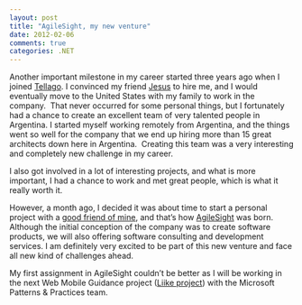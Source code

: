 ```yaml
---
layout: post
title: "AgileSight, my new venture"
date: 2012-02-06
comments: true
categories: .NET
---
```


Another important milestone in my career started three years ago when I
joined [Tellago](http://www.tellago.com). I convinced my friend
[Jesus](http://weblogs.asp.net/gsusx) to hire me, and I would eventually
move to the United States with my family to work in the company.  That
never occurred for some personal things, but I fortunately had a chance
to create an excellent team of very talented people in Argentina. I
started myself working remotely from Argentina, and the things went so
well for the company that we end up hiring more than 15 great architects
down here in Argentina.  Creating this team was a very interesting and
completely new challenge in my career.

I also got involved in a lot of interesting projects, and what is more
important, I had a chance to work and met great people, which is what it
really worth it.

However, a month ago, I decided it was about time to start a personal
project with a [good friend of
mine](http://www.linkedin.com/pub/pablo-galiano/3/592/aba), and that’s
how [AgileSight](http://agilesight.com) was born. Although the initial
conception of the company was to create software products, we will also
offering software consulting and development services. I am definitely
very excited to be part of this new venture and face all new kind of
challenges ahead.

My first assignment in AgileSight couldn’t be better as I will be
working in the next Web Mobile Guidance project ([Liike
project](http://liike.github.com/team/)) with the Microsoft Patterns &
Practices team.

